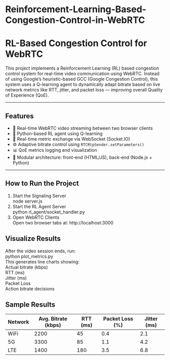 # Reinforcement-Learning-Based-Congestion-Control-in-WebRTC
#  RL-Based Congestion Control for WebRTC

This project implements a Reinforcement Learning (RL) based congestion control system for real-time video communication using WebRTC. Instead of using Google’s heuristic-based GCC (Google Congestion Control), this system uses a Q-learning agent to dynamically adapt bitrate based on live network metrics like RTT, jitter, and packet loss — improving overall Quality of Experience (QoE).

---

##  Features

- 📡 Real-time WebRTC video streaming between two browser clients
- 🤖 Python-based RL agent using Q-learning
- 🔁 Real-time metric exchange via WebSocket (Socket.IO)
- ⚙️ Adaptive bitrate control using `RTCRtpSender.setParameters()`
- 📊 QoE metrics logging and visualization
- 🧩 Modular architecture: front-end (HTML/JS), back-end (Node.js + Python)

---

## How to Run the Project

1. Start the Signaling Server  
   node server.js
2. Start the RL Agent Server  
   python rl_agent/socket_handler.py
3. Open WebRTC Clients  
   Open two browser tabs at: http://localhost:3000

## Visualize Results

After the video session ends, run:  
  python plot_metrics.py  
This generates line charts showing:  
Actual bitrate (kbps)  
RTT (ms)  
Jitter (ms)  
Packet Loss  
Action bitrate decisions  

## Sample Results
| Network | Avg. Bitrate (kbps) | RTT (ms) | Packet Loss (%) | Jitter (ms) |
| ------- | ------------------- | -------- | --------------- | ----------- |
| WiFi    | 2200                | 45       | 0.4             | 2.1         |
| 5G      | 3300                | 85       | 1.1             | 4.2         |
| LTE     | 1400                | 180      | 3.5             | 6.8         |

